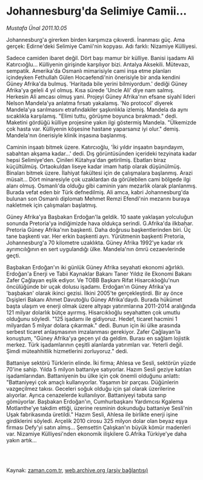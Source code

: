 # Johannesburg'da Selimiye Camii...

*Mustafa Ünal 2011.10.05*

<td class="columnist-detail">
<p>Johannesburg'a girerken birden karşımıza çıkıverdi. İnanması güç. Ama gerçek: Edirne'deki Selimiye Camii'nin kopyası. Adı farklı: Nizamiye Külliyesi.</p>
<p>
<div id="haberMetinDiv">
<p>Sadece camiden ibaret değil. Dört başı mamur bir külliye. Banisi işadamı Ali Katırcıoğlu... Külliyenin girişinde karşılıyor bizi. Antalya Aksekili. Mütevazı, sempatik. Amerika'da Osmanlı mimarisiyle cami inşa etme planları içindeyken Fethullah Gülen Hocaefendi'nin önerisiyle bir anda kendini Güney Afrika'da bulmuş. 'Haritada bile yerini bilmiyordum.' dediği Güney Afrika'ya geleli 4 yıl olmuş. Kısa sürede 'Uncle Ali' diye nam salmış. Herkesin Ali amcası olmuş yani. Projeyi Güney Afrika'nın efsane siyahî lideri Nelson Mandela'ya anlatma fırsatı yakalamış. 'No protocol' diyerek Mandela'ya sarılmasını etrafındakiler şaşkınlıkla izlemiş. Mandela da aynı sıcaklıkla karşılamış. "Elimi tuttu, görüşme boyunca bırakmadı." dedi. Maketini gördüğü külliye projesine yakın ilgi göstermiş Mandela. "Ülkemizde çok hasta var. Külliyenin köşesine hastane yaparsanız iyi olur." demiş. Mandela'nın önerisiyle klinik inşasına başlanmış. 
<p>Caminin inşaatı bitmek üzere. Katırcıoğlu, 'İki yıldır inşaatın başındayım, sabahtan akşama kadar...' dedi. Dış görüntüsünden içerideki tezyinata kadar hepsi Selimiye'den. Çinileri Kütahya'dan getirilmiş. Ebatları biraz küçültülmüş. Ortaokuldan liseye kadar imam hatip olarak düşünülmüş. Binaları bitmek üzere. İlahiyat fakültesi için de çalışmalara başlanmış. Arazi müsait... Dört minaresiyle çok uzaklardan da görülebilen cami bölgede ilgi alanı olmuş. Osmanlı'da olduğu gibi caminin yanı mezarlık olarak planlanmış. Burada vefat eden bir Türk defnedilmiş. Ali amca, kabri Johannesburg'da bulunan son Osmanlı diplomatı Mehmet Remzi Efendi'nin mezarını buraya nakletmek için çalışmaları başlatmış. 
<p>Güney Afrika'ya Başbakan Erdoğan'la geldik. 10 saate yaklaşan yolculuğun sonunda Pretoria'ya indiğimizde hava oldukça serindi. G.Afrika'da ilkbahar. Pretoria Güney Afrika'nın başkenti. Daha doğrusu başkentlerinden biri. Üç tane başkenti var. Her erkin başkenti ayrı. Yürütmenin başkenti Pretoria, Johannesburg'a 70 kilometre uzaklıkta. Güney Afrika 1992'ye kadar ırk ayrımcılığının en sert uygulandığı ülke. Mandela'nın ömrü cezaevlerinde geçti. 
<p>Başbakan Erdoğan'ın iki günlük Güney Afrika seyahati ekonomi ağırlıklı. Erdoğan'a Enerji ve Tabii Kaynaklar Bakanı Taner Yıldız ile Ekonomi Bakanı Zafer Çağlayan eşlik ediyor. Ve TOBB Başkanı Rifat Hisarcıklıoğlu'nun öncülüğünde bir uçak dolusu işadamı. Erdoğan'ın Güney Afrika'ya 'başbakan' olarak ikinci gezisi. İlkini 2005'te gerçekleştirdi. Bir ay önce Dışişleri Bakanı Ahmet Davutoğlu Güney Afrika'daydı. Burada hükümet başta ulaşım ve enerji olmak üzere altyapı yatırımlarına 2011-2014 aralığında 121 milyar dolarlık bütçe ayırmış. Hisarcıklıoğlu seyahatten çok umutlu olduğunu söyledi. "125 işadamı ile gidiyoruz. Hedef, ticaret hacmini 1 milyardan 5 milyar dolara çıkarmak." dedi. Bunun için iki ülke arasında serbest ticaret anlaşmasının imzalanması gerekiyor. Zafer Çağlayan'la konuştum, "Güney Afrika'ya geçen yıl da geldim. Burası en sağlam lojistik merkez. Türk işadamlarının çeşitli alanlarda yatırımları var. Yeterli değil. Şimdi müteahhitlik hizmetlerini zorluyoruz." dedi. 
<p> Battaniye sektörü Türklerin elinde. İki firma; Ahlesa ve Sesli, sektörün yüzde 70'ine sahip. Yılda 5 milyon battaniye satıyorlar. Hazım Sesli geziye katılan işadamlarından. Battaniyenin bu ülke için çok önemli olduğunu anlattı: "Battaniyeyi çok amaçlı kullanıyorlar. Yaşamın bir parçası. Düğünlerin vazgeçilmez takısı. Geceleri soğuk olduğu için şal olarak üzerilerine alıyorlar. Ayrıca cenazelerde kullanılıyor. Battaniyeyi tabuta sarıp gömüyorlar. Başbakan Erdoğan'ın, Cumhurbaşkanı Yardımcısı Kgalema Motlanthe'ye takdim ettiği, üzerine resminin dokunduğu battaniye Sesli'nin Uşak fabrikasında üretildi." Hazım Sesli, Ahlesa ile birlikte enerji işine girdiklerini söyledi. Arçelik 2010 cirosu 325 milyon dolar olan beyaz eşya firması Defy'yi satın almış... Şemsettin Çalışkan'ın büyük kömür madenleri var. Nizamiye Külliyesi'nden ekonomik ilişkilere G.Afrika Türkiye'ye daha yakın artık... </p></p></p></p></p></div>
</p>


<p><br>
		 </br></p></td>

Kaynak: [zaman.com.tr](http://zaman.com.tr/yazar.do?yazino=1186946), [web.archive.org (arşiv bağlantısı)](http://web.archive.org/web/20111229152232/http://zaman.com.tr:80/yazar.do?yazino=1186946)
